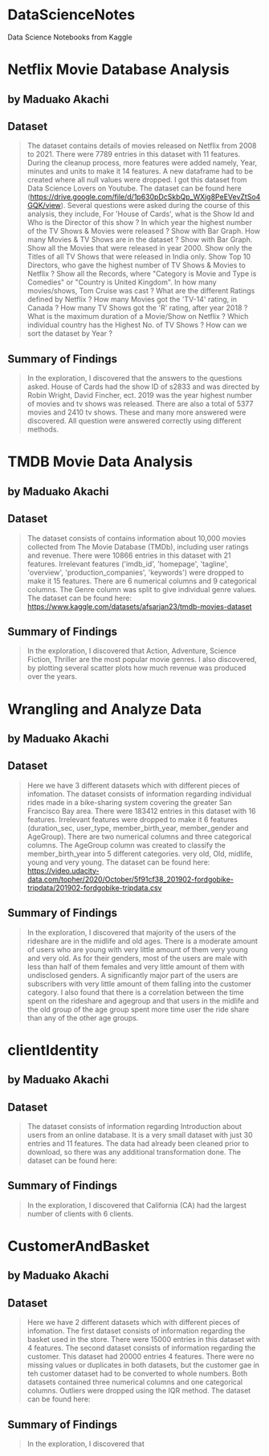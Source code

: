 # DataScienceNotes
Data Science Notebooks from Kaggle

# Netflix Movie Database Analysis
## by Maduako Akachi


## Dataset

> The dataset contains details of movies released on Netflix from 2008 to 2021. There were 7789 entries in this dataset with 11 features. During the cleanup process, more features were added namely, Year, minutes and units to make it 14 features. A new dataframe had to be created where all null values were dropped. I got this dataset from Data Science Lovers on Youtube. The dataset can be found here (https://drive.google.com/file/d/1p630pDcSkbQp_WXig8PeEVevZtSo4GQK/view). Several questions were asked during the course of this analysis, they include, 
> For 'House of Cards', what is the Show Id and Who is the Director of this show ?
> In which year the highest number of the TV Shows & Movies were released ? Show with Bar Graph.
> How many Movies & TV Shows are in the dataset ? Show with Bar Graph.
> Show all the Movies that were released in year 2000.
> Show only the Titles of all TV Shows that were released in India only.
> Show Top 10 Directors, who gave the highest number of TV Shows & Movies to Netflix ?
> Show all the Records, where "Category is Movie and Type is Comedies" or "Country is United Kingdom".
> In how many movies/shows, Tom Cruise was cast ?
> What are the different Ratings defined by Netflix ?
> How many Movies got the 'TV-14' rating, in Canada ?
> How many TV Shows got the 'R' rating, after year 2018 ?
> What is the maximum duration of a Movie/Show on Netflix ?
> Which individual country has the Highest No. of TV Shows ?
> How can we sort the dataset by Year ?


## Summary of Findings

> In the exploration, I discovered that the answers to the questions asked. House of Cards had the show ID of s2833 and was directed by Robin Wright, David Fincher, ect. 2019 was the year highest number of movies and tv shows was released. There are also a total of 5377 movies and 2410 tv shows. These and many more answered were discovered. All question were answered correctly using different methods. 





# TMDB Movie Data Analysis
## by Maduako Akachi


## Dataset

> The dataset consists of contains information about 10,000 movies collected from The Movie Database (TMDb), including user ratings and revenue. There were 10866 entries in this dataset with 21 features. Irrelevant features ('imdb_id', 'homepage', 'tagline', 'overview', 'production_companies', 'keywords') were dropped to make it 15 features. There are 6 numerical columns and 9 categorical columns. The Genre column was split to give individual genre values. The dataset can be found here: https://www.kaggle.com/datasets/afsarjan23/tmdb-movies-dataset


## Summary of Findings

> In the exploration, I discovered that Action, Adventure, Science Fiction, Thriller are the most popular movie genres. I also discovered, by plotting several scatter plots how much revenue was produced over the years.





# Wrangling and Analyze Data
## by Maduako Akachi


## Dataset

> Here we have 3 different datasets which with different pieces of infomation. The dataset consists of information regarding individual rides made in a bike-sharing system covering the greater San Francisco Bay area. There were 183412 entries in this dataset with 16 features. Irrelevant features were dropped to make it 6 features (duration_sec, user_type, member_birth_year, member_gender and AgeGroup). There are two numerical columns and three categorical columns. The AgeGroup column was created to classify the member_birth_year into 5 different categories. very old, Old, midlife, young and very young. The dataset can be found here: https://video.udacity-data.com/topher/2020/October/5f91cf38_201902-fordgobike-tripdata/201902-fordgobike-tripdata.csv


## Summary of Findings

> In the exploration, I discovered that majority of the users of the rideshare are in the midlife and old ages. There is a moderate amount of users who are young with very little amount of them very young and very old. As for their genders, most of the users are male with less than half of them females and very little amount of them with undisclosed genders. A significantly major part of the users are subscribers with very little amount of them falling into the customer category. I also found that there is a correlation between the time spent on the rideshare and agegroup and that users in the midlife and the old group of the age group spent more time user the ride share than any of the other age groups.





# clientIdentity
## by Maduako Akachi


## Dataset

> The dataset consists of information regarding Introduction about users from an online database. It is a very small dataset with just 30 entries and 11 features. The data had already been cleaned prior to download, so there was any additional transformation done. The dataset can be found here: 


## Summary of Findings

> In the exploration, I discovered that California (CA) had the largest number of clients with 6 clients. 





# CustomerAndBasket
## by Maduako Akachi


## Dataset

> Here we have 2 different datasets which with different pieces of infomation. The first dataset consists of information regarding the basket used in the store. There were 15000 entries in this dataset with 4 features. The second dataset consists of information regarding the customer. This dataset had 20000 entries 4 features. There were no missing values or duplicates in both datasets, but the customer gae in teh customer dataset had to be converted to whole numbers. Both datasets contained three numerical columns and one categorical columns. Outliers were dropped using the IQR method. The dataset can be found here: 


## Summary of Findings

> In the exploration, I discovered that 
